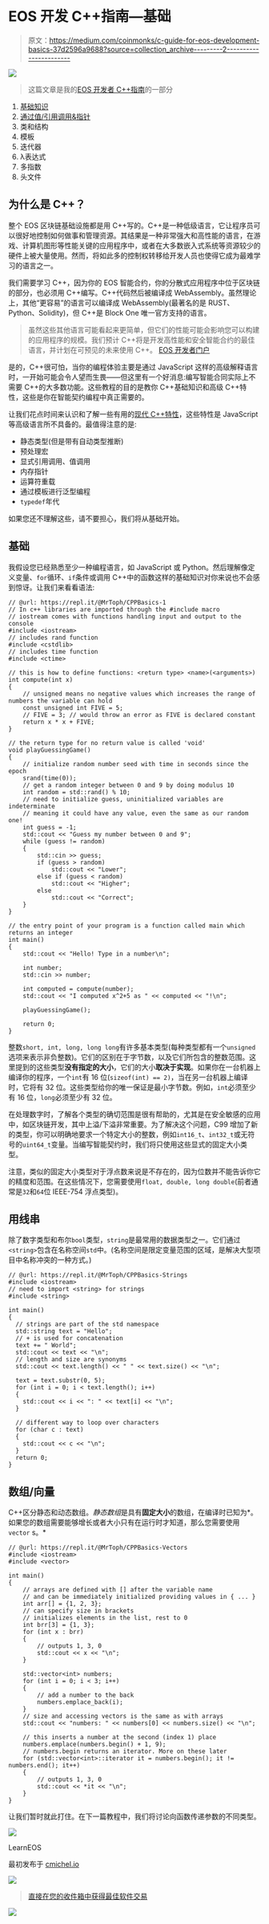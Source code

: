 # EOS 开发 C++指南—基础

> 原文：<https://medium.com/coinmonks/c-guide-for-eos-development-basics-37d2596a9688?source=collection_archive---------2----------------------->

![](img/5c1a88e50c715aed0ecb4f122df1e623.png)

> 这篇文章是我的[EOS 开发者 C++指南](https://cmichel.io/categories/learneos)的一部分

1.  [基础知识](https://cmichel.io/cpp-guide-for-eos-development-basics/)
2.  [通过值/引用调用&指针](https://cmichel.io/cpp-guide-for-eos-development-call-by-value-reference/)
3.  类和结构
4.  模板
5.  迭代器
6.  λ表达式
7.  多指数
8.  头文件

## 为什么是 C++？

整个 EOS 区块链基础设施都是用 C++写的。C++是一种低级语言，它让程序员可以很好地控制如何做事和管理资源。其结果是一种非常强大和高性能的语言，在游戏、计算机图形等性能关键的应用程序中，或者在大多数嵌入式系统等资源较少的硬件上被大量使用。然而，将如此多的控制权转移给开发人员也使得它成为最难学习的语言之一。

我们需要学习 C++，因为你的 EOS 智能合约，你的分散式应用程序中位于区块链的部分，也必须用 C++编写。C++代码然后被编译成 WebAssembly。虽然理论上，其他“更容易”的语言可以编译成 WebAssembly(最著名的是 RUST、Python、Solidity)，但 C++是 Block One 唯一官方支持的语言。

> 虽然这些其他语言可能看起来更简单，但它们的性能可能会影响您可以构建的应用程序的规模。我们预计 C++将是开发高性能和安全智能合约的最佳语言，并计划在可预见的未来使用 C++。 [EOS 开发者门户](https://developers.eos.io/eosio-cpp/docs/required-knowledge)

是的，C++很可怕，当你的编程体验主要是通过 JavaScript 这样的高级解释语言时，一开始可能会令人望而生畏——但这里有一个好消息:编写智能合同实际上不需要 C++的大多数功能。这些教程的目的是教你 C++基础知识和高级 C++特性，这些是你在智能契约编程中真正需要的。

让我们花点时间来认识和了解一些有用的[现代 C++特性](https://github.com/AnthonyCalandra/modern-cpp-features)，这些特性是 JavaScript 等高级语言所不具备的。最值得注意的是:

*   静态类型(但是带有自动类型推断)
*   预处理宏
*   显式引用调用、值调用
*   内存指针
*   运算符重载
*   通过模板进行泛型编程
*   `typedef`年代

如果您还不理解这些，请不要担心，我们将从基础开始。

## 基础

我假设您已经熟悉至少一种编程语言，如 JavaScript 或 Python。然后理解像定义变量、`for`循环、`if`条件或调用 C++中的函数这样的基础知识对你来说也不会感到惊讶。让我们来看看语法:

```
// @url: https://repl.it/@MrToph/CPPBasics-1
// In c++ libraries are imported through the #include macro
// iostream comes with functions handling input and output to the console
#include <iostream>
// includes rand function
#include <cstdlib>
// includes time function
#include <ctime>

// this is how to define functions: <return type> <name>(<arguments>)
int compute(int x)
{
    // unsigned means no negative values which increases the range of numbers the variable can hold
    const unsigned int FIVE = 5;
    // FIVE = 3; // would throw an error as FIVE is declared constant
    return x * x + FIVE;
}

// the return type for no return value is called 'void'
void playGuessingGame()
{
    // initialize random number seed with time in seconds since the epoch
    srand(time(0));
    // get a random integer between 0 and 9 by doing modulus 10
    int random = std::rand() % 10;
    // need to initialize guess, uninitialized variables are indeterminate
    // meaning it could have any value, even the same as our random one!
    int guess = -1;
    std::cout << "Guess my number between 0 and 9";
    while (guess != random)
    {
        std::cin >> guess;
        if (guess > random)
            std::cout << "Lower";
        else if (guess < random)
            std::cout << "Higher";
        else
            std::cout << "Correct";
    }
}

// the entry point of your program is a function called main which returns an integer
int main()
{
    std::cout << "Hello! Type in a number\n";

    int number;
    std::cin >> number;

    int computed = compute(number);
    std::cout << "I computed x^2+5 as " << computed << "!\n";

    playGuessingGame();

    return 0;
}
```

整数`short, int, long, long long`有许多基本类型(每种类型都有一个`unsigned`选项来表示非负整数)。它们的区别在于字节数，以及它们所包含的整数范围。这里提到的这些类型**没有指定的大小**，它们的大小**取决于实现**。如果你在一台机器上编译你的程序，一个`int`有 16 位(`sizeof(int) == 2)`，当在另一台机器上编译时，它将有 32 位。这些类型给你的唯一保证是最小字节数。例如，`int`必须至少有 16 位，`long`必须至少有 32 位。

在处理数字时，了解各个类型的确切范围是很有帮助的，尤其是在安全敏感的应用中，如区块链开发，其中上溢/下溢非常重要。为了解决这个问题，C99 增加了新的类型，你可以明确地要求一个特定大小的整数，例如`int16_t`、`int32_t`或无符号的`uint64_t`变量。当编写智能契约时，我们将只使用这些显式的固定大小类型。

注意，类似的固定大小类型对于浮点数来说是不存在的，因为位数并不能告诉你它的精度和范围。在这些情况下，您需要使用`float, double, long double`(前者通常是`32`和`64`位 IEEE-754 浮点类型)。

## 用线串

除了数字类型和布尔`bool`类型，`string`是最常用的数据类型之一。它们通过`<string>`包含在名称空间`std`中。(名称空间是限定变量范围的区域，是解决大型项目中名称冲突的一种方式。)

```
// @url: https://repl.it/@MrToph/CPPBasics-Strings
#include <iostream>
// need to import <string> for strings
#include <string>

int main()
{
  // strings are part of the std namespace
  std::string text = "Hello";
  // + is used for concatenation
  text += " World";
  std::cout << text << "\n";
  // length and size are synonyms
  std::cout << text.length() << " " << text.size() << "\n";

  text = text.substr(0, 5);
  for (int i = 0; i < text.length(); i++)
  {
    std::cout << i << ": " << text[i] << "\n";
  }

  // different way to loop over characters
  for (char c : text)
  {
    std::cout << c << "\n";
  }
  return 0;
}
```

## 数组/向量

C++区分静态和动态数组。*静态数组*是具有**固定大小**的数组，在编译时已知为*。如果您的数组需要能够增长或者大小只有在运行时才知道，那么您需要使用`vector` s。*

```
// @url: https://repl.it/@MrToph/CPPBasics-Vectors
#include <iostream>
#include <vector>

int main()
{
    // arrays are defined with [] after the variable name
    // and can be immediately initialized providing values in { ... }
    int arr[] = {1, 2, 3};
    // can specify size in brackets
    // initializes elements in the list, rest to 0
    int brr[3] = {1, 3};
    for (int x : brr)
    {
        // outputs 1, 3, 0
        std::cout << x << "\n";
    }

    std::vector<int> numbers;
    for (int i = 0; i < 3; i++)
    {
        // add a number to the back
        numbers.emplace_back(i);
    }
    // size and accessing vectors is the same as with arrays
    std::cout << "numbers: " << numbers[0] << numbers.size() << "\n";

    // this inserts a number at the second (index 1) place
    numbers.emplace(numbers.begin() + 1, 9);
    // numbers.begin returns an iterator. More on these later
    for (std::vector<int>::iterator it = numbers.begin(); it != numbers.end(); it++)
    {
        // outputs 1, 3, 0
        std::cout << *it << "\n";
    }
}
```

让我们暂时就此打住。在下一篇教程中，我们将讨论向函数传递参数的不同类型。

[![](img/1d4f63d17760f04b617fff0dbbceff50.png)](https://learneos.one#modal)

LearnEOS

最初发布于 [cmichel.io](https://cmichel.io/cpp-guide-for-eos-development-basics/)

![](img/2927593cda98ef7ceb1680420b7b4a48.png)

> [直接在您的收件箱中获得最佳软件交易](https://coincodecap.com/?utm_source=coinmonks)

[![](img/7c0b3dfdcbfea594cc0ae7d4f9bf6fcb.png)](https://coincodecap.com/?utm_source=coinmonks)